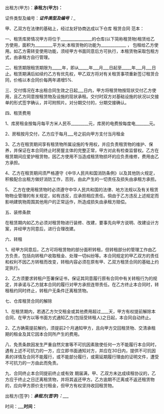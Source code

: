 
 


出租方(甲方)：__________________承租方(甲方)：__________________


证件类型及编号：_________________证件类型及编号：__________________


甲、乙双方在法律的基础上，经过友好协商达成以下仓库
租赁合同
范本：


一、租赁库房情况甲方将位于________________的仓库(以下简称租赁物)租赁给乙方使用，面积为_________平方米;本租赁物的功能为_____________ ， 包租给乙方使用。如乙方需转变使用功能，须经甲方书面同意后方可执行，本租赁物采取包租方式，由承租方自行管理。


二、租赁期限租赁期限为_____年，即从_____年___月___日起至_____年___月___日止。租赁期满后如续约乙方有优先权，甲乙双方将对有关租赁事项重新签订租赁合同，价格以本合同价每两年递增5%.


三、交付情况在本出租合同生效之日起___日内，甲方将租赁物按现状交付乙方使用，且乙方同意按租赁物及设施的现状承租。交付时双方对基础设施的状况以交接单的形式签字确认，并可附照片。对分期交付的，分期交接确认。


四、租赁费用


1、库房租金按每月每平方米人民币_________元，库房的电费按每度电_______元。


2、房租按月交付，乙方应于每月___号之前向甲方支付当月租金


3、乙方在租赁期间享有租赁物所属设施的专用权，并应负责租赁物的维护、保养，并保证在本合同终止时房屋主体的完整正常，甲方对此有检查监督权。乙方在租赁期间应爱护租赁物，因乙方使用不当造成租赁物损坏的应负责维修，费用由乙方承担。


4、乙方在租赁期间须严格遵守《中华人民共和国消防条例》以及其他防火规定，积极配合出租方做好消防工作，否则，由此产生的一切责任及损失由承租方承担。


5、 乙方在使用租赁物时必须遵守中华人民共和国的法律、地方法规以及有关租赁物物业管理的有关规定，如有违反，应承担相应责任。倘由于乙方违反上述规定而影响建筑物周围其他用户的正常运作，所造成损失由承租方赔偿。


五、装修条款


在租赁期内如乙方必须对租赁物进行装修、改建，要事先向甲方说明、改建设计方案，并经甲方同意后，进行合理改建。


六、转租


1、经甲方同意后，乙方可将租赁物的部分面积转租，但转租部分的管理工作由乙方负责，包括向转租户收取租金、处理一切纠纷等。本合同规定的甲乙双方的责任和权利不因乙方转租而改变，转租内容必须在原有甲、乙双方租赁合同的基础上约定执行。


2、乙方须要求转租户签署保证书，保证其同意履行原有合同中有关转租行为的规定，并承诺与乙方就本合同的履行对甲方承担连带责任。在乙方终止本合同时，转租租约同时终止，转租户无条件迁离租赁物。


七、仓库租赁合同的解除


1、在租赁期内，若遇乙方欠交租金或其他费用超过____天，甲方有权提前解除本合同，在甲方以等书面方式通知乙方(包括受转租人)之日起，本合同自动终止。


2、乙方确需提前解约，须提前2个月通知甲方，且向甲方交回租赁物、交清承租期的租金及其它因本合同所产生的费用。


八、免责条款因发生严重自然灾害等不可抗因素致使任何一方不能履行本合同时，遇有上述不可抗力的一方，应立即书面通知对方，并应在30日内，提供不可抗因素的详情及合同不能履行，或不能部分履行，或需延期履行理由的证明文件，遭受不可抗力的一方由此而免责。


九、合同终止本合同提前终止或有效 期届满，甲、乙双方未达成续租协议的，乙方应于终止之日迁离租赁物，并将其返还甲方。乙方逾期不迁离或不返还租赁物的，应向甲方原价支付租金，但甲方有权坚持收回租赁物。


出租方(签字)：___________承租方(签字)：______________


时间：___________________时间：________________
 


 

 
 
 
 
 
  


  
 

  


  


  
 
 
 
 

